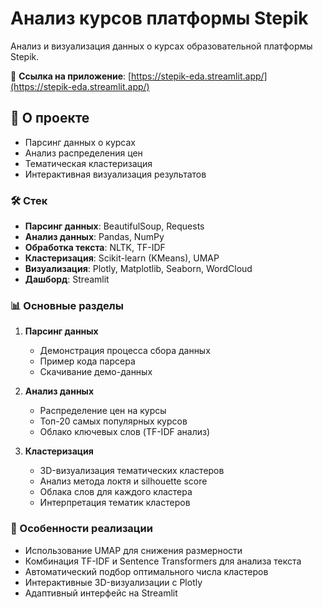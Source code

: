 # Анализ курсов платформы Stepik
Анализ и визуализация данных о курсах образовательной платформы Stepik.

🔗 **Ссылка на приложение**: [https://stepik-eda.streamlit.app/](https://stepik-eda.streamlit.app/)

## 📌 О проекте

- Парсинг данных о курсах
- Анализ распределения цен
- Тематическая кластеризация
- Интерактивная визуализация результатов

### 🛠 Cтек

- **Парсинг данных**: BeautifulSoup, Requests
- **Анализ данных**: Pandas, NumPy
- **Обработка текста**: NLTK, TF-IDF
- **Кластеризация**: Scikit-learn (KMeans), UMAP
- **Визуализация**: Plotly, Matplotlib, Seaborn, WordCloud
- **Дашборд**: Streamlit

### 📊 Основные разделы

1. **Парсинг данных**
   - Демонстрация процесса сбора данных
   - Пример кода парсера
   - Скачивание демо-данных

2. **Анализ данных**
   - Распределение цен на курсы
   - Топ-20 самых популярных курсов
   - Облако ключевых слов (TF-IDF анализ)

3. **Кластеризация**
   - 3D-визуализация тематических кластеров
   - Анализ метода локтя и silhouette score
   - Облака слов для каждого кластера
   - Интерпретация тематик кластеров

### 📝 Особенности реализации
- Использование UMAP для снижения размерности
- Комбинация TF-IDF и Sentence Transformers для анализа текста
- Автоматический подбор оптимального числа кластеров
- Интерактивные 3D-визуализации с Plotly
- Адаптивный интерфейс на Streamlit